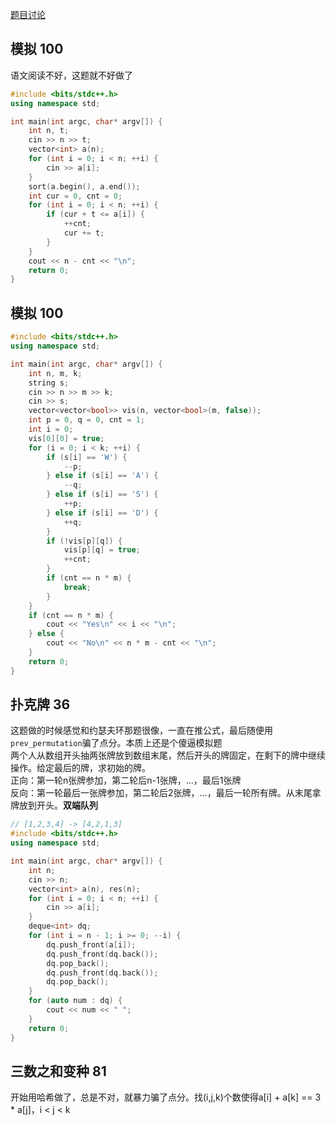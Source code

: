 [题目讨论](https://www.nowcoder.com/discuss/1013868)
## 模拟 100
语文阅读不好，这题就不好做了
```cpp
#include <bits/stdc++.h>
using namespace std;

int main(int argc, char* argv[]) {
    int n, t;
    cin >> n >> t;
    vector<int> a(n);
    for (int i = 0; i < n; ++i) {
        cin >> a[i];
    }
    sort(a.begin(), a.end());
    int cur = 0, cnt = 0;
    for (int i = 0; i < n; ++i) {
        if (cur + t <= a[i]) {
            ++cnt;
            cur += t;
        }
    }
    cout << n - cnt << "\n";
    return 0;
}
```

## 模拟 100
```cpp
#include <bits/stdc++.h>
using namespace std;

int main(int argc, char* argv[]) {
    int n, m, k;
    string s;
    cin >> n >> m >> k;
    cin >> s;
    vector<vector<bool>> vis(n, vector<bool>(m, false));
    int p = 0, q = 0, cnt = 1;
    int i = 0;
    vis[0][0] = true;
    for (i = 0; i < k; ++i) {
        if (s[i] == 'W') {
            --p;
        } else if (s[i] == 'A') {
            --q;
        } else if (s[i] == 'S') {
            ++p;
        } else if (s[i] == 'D') {
            ++q;
        }
        if (!vis[p][q]) {
            vis[p][q] = true;
            ++cnt;
        }
        if (cnt == n * m) {
            break;
        }
    }
    if (cnt == n * m) {
        cout << "Yes\n" << i << "\n";
    } else {
        cout << "No\n" << n * m - cnt << "\n";
    }
    return 0;
}
```

## 扑克牌 36
这题做的时候感觉和约瑟夫环那题很像，一直在推公式，最后随便用`prev_permutation`骗了点分。本质上还是个傻逼模拟题  
两个人从数组开头抽两张牌放到数组末尾，然后开头的牌固定，在剩下的牌中继续操作。给定最后的牌，求初始的牌。  
正向：第一轮n张牌参加，第二轮后n-1张牌，...，最后1张牌  
反向：第一轮最后一张牌参加，第二轮后2张牌，...，最后一轮所有牌。从末尾拿牌放到开头。**双端队列**
```cpp
// [1,2,3,4] -> [4,2,1,3]
#include <bits/stdc++.h>
using namespace std;

int main(int argc, char* argv[]) {
    int n;
    cin >> n;
    vector<int> a(n), res(n);
    for (int i = 0; i < n; ++i) {
        cin >> a[i];
    }
    deque<int> dq;
    for (int i = n - 1; i >= 0; --i) {
        dq.push_front(a[i]);
        dq.push_front(dq.back());
        dq.pop_back();
        dq.push_front(dq.back());
        dq.pop_back();
    }
    for (auto num : dq) {
        cout << num << " ";
    }
    return 0;
}
```

## 三数之和变种 81
开始用哈希做了，总是不对，就暴力骗了点分。找(i,j,k)个数使得a[i] + a[k] == 3 * a[j]，i < j < k
```cpp

```

## 
